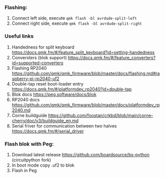 ### Flashing:
1. Connect left side, execute `qmk flash -bl avrdude-split-left`
2. Connect right side, execute `qmk flash -bl avrdude-split-right`

### Useful links
1. Handedness for split keyboard https://docs.qmk.fm/#/feature_split_keyboard?id=setting-handedness
2. Conversters (blok support) https://docs.qmk.fm/#/feature_converters?id=supported-converters
3. Flashing RP2040 https://github.com/qmk/qmk_firmware/blob/master/docs/flashing.md#raspberry-pi-rp2040-uf2
4. Double-tap reset boot-loader entry https://docs.qmk.fm/#/platformdev_rp2040?id=double-tap
5. Blok docs https://peg.software/docs/blok
6. RP2040 docs https://github.com/qmk/qmk_firmware/blob/master/docs/platformdev_rp2040.md
7. Corne buildguide https://github.com/foostan/crkbd/blob/main/corne-cherry/doc/v3/buildguide_en.md
8. Serial friver for communication between two halves https://docs.qmk.fm/#/serial_driver


### Flash blok with Peg:
1. Download latest release https://github.com/boardsource/bs-python (circuitpython fork)
2. In boot mode copy .uf2 to blok
3. Flash in Peg
